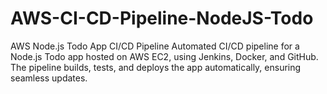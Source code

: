 # AWS-CI-CD-Pipeline-NodeJS-Todo
AWS Node.js Todo App CI/CD Pipeline Automated CI/CD pipeline for a Node.js Todo app hosted on AWS EC2, using Jenkins, Docker, and GitHub. The pipeline builds, tests, and deploys the app automatically, ensuring seamless updates.
